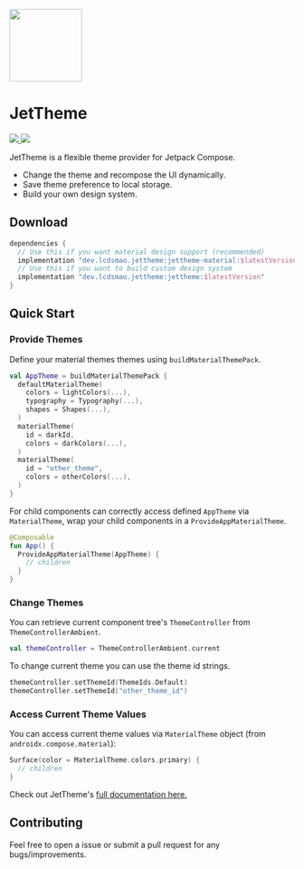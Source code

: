 <p>
  <a href="https://github.com/lcdsmao/JetTheme">
    <img src="https://raw.githubusercontent.com/lcdsmao/JetTheme/main/art/logo.svg" width="128px">
  </a>
</p>

# JetTheme

<p>
  <a href="https://github.com/lcdsmao/JetTheme/actions">
    <img src="https://github.com/lcdsmao/JetTheme/workflows/CI/badge.svg"/>
  </a>
  <a href="https://bintray.com/lcdsmao/maven/jettheme/_latestVersion">
    <img src="https://api.bintray.com/packages/lcdsmao/maven/jettheme/images/download.svg"/>
  </a>
</p>

JetTheme is a flexible theme provider for Jetpack Compose.

- Change the theme and recompose the UI dynamically.
- Save theme preference to local storage.
- Build your own design system.

## Download

```gradle
dependencies {
  // Use this if you want material design support (recommended)
  implementation "dev.lcdsmao.jettheme:jettheme-material:$latestVersion"
  // Use this if you want to build custom design system
  implementation "dev.lcdsmao.jettheme:jettheme:$latestVersion"
}
```

## Quick Start

### Provide Themes

Define your material themes themes using `buildMaterialThemePack`.

```kotlin
val AppTheme = buildMaterialThemePack {
  defaultMaterialTheme(
    colors = lightColors(...),
    typography = Typography(...),
    shapes = Shapes(...),
  )
  materialTheme(
    id = darkId,
    colors = darkColors(...),
  )
  materialTheme(
    id = "other_theme",
    colors = otherColors(...),
  )
}
```

For child components can correctly access defined `AppTheme` via `MaterialTheme`,
wrap your child components in a `ProvideAppMaterialTheme`.

```kotlin
@Composable
fun App() {
  ProvideAppMaterialTheme(AppTheme) {
    // children
  }
}
```

### Change Themes

You can retrieve current component tree's `ThemeController` from `ThemeControllerAmbient`.

```kotlin
val themeController = ThemeControllerAmbient.current
```

To change current theme you can use the theme id strings.

```kotlin
themeController.setThemeId(ThemeIds.Default)
themeController.setThemeId("other_theme_id")
```

### Access Current Theme Values

You can access current theme values via `MaterialTheme` object (from `androidx.compose.material`):

```kotlin
Surface(color = MaterialTheme.colors.primary) {
  // children
}
```

Check out JetTheme's [full documentation here.](https://lcdsmao.github.io/jettheme/)

## Contributing

Feel free to open a issue or submit a pull request for any bugs/improvements.

